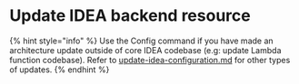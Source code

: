 # Update IDEA backend resource

{% hint style="info" %}
Use the Config command if you have made an architecture update outside of core IDEA codebase (e.g: update Lambda function codebase). Refer to [update-idea-configuration.md](update-idea-configuration.md "mention") for other types of updates.
{% endhint %}
